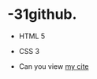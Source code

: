 # -31github.
- HTML 5
* CSS 3
  
+ Can you view [my cite](https://xyzelliottt.github.io/-31github./) 
